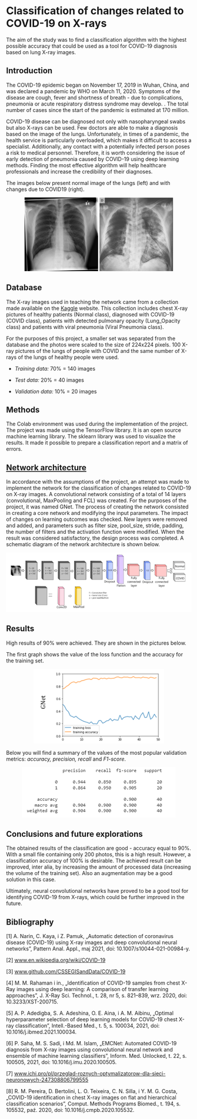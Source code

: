 # Classification of changes related to COVID-19 on X-rays

The aim of the study was to find a classification algorithm with the highest possible accuracy that could be used as a tool for COVID-19 diagnosis based on lung X-ray images.

## Introduction 
The COVID-19 epidemic began on November 17, 2019 in Wuhan, China, and was declared a pandemic by WHO on March 11, 2020. Symptoms of the disease are cough, fever and shortness of breath - due to complications, pneumonia or acute respiratory distress syndrome may develop. . The total number of cases since the start of the pandemic is estimated at 170 million.

COVID-19 disease can be diagnosed not only with nasopharyngeal swabs but also X-rays can be used. Few doctors are able to make a diagnosis based on the image of the lungs. Unfortunately, in times of a pandemic, the health service is particularly overloaded, which makes it difficult to access a specialist. Additionally, any contact with a potentially infected person poses a risk to medical personnel. Therefore, it is worth considering the issue of early detection of pneumonia caused by COVID-19 using deep learning methods. Finding the most effective algorithm will help healthcare professionals and increase the credibility of their diagnoses.

The images below present normal image of the lungs (left) and with changes due to COVID19 (right).

<div style="text-align:center">
    <p float='left'>
        <img src ="../docks/Covid-19%20classification/Normal.png" width="200"/>
        <img src ="../docks/Covid-19%20classification/COVID.png" width="200"/>
    </p>
</div>

## Database
The X-ray images used in teaching the network came from a collection made available on the [Kaggle](https://www.kaggle.com/tawsifurrahman/covid19-radiography-database?select=COVID-19_Radiography_Dataset) website. This collection includes chest X-ray pictures of healthy patients (Normal class), diagnosed with COVID-19 (COVID class), patients with detected pulmonary opacity (Lung_Opacity class) and patients
with viral pneumonia (Viral Pneumonia class). 

For the purposes of this project, a smaller set was separated from the database and the photos were scaled to the size of 224x224 pixels. 100 X-ray pictures of the lungs of people with COVID and the same number of X-rays of the lungs of healthy people were used.

  * *Training data:* 70% = 140 images

  * *Test data:* 20% = 40 images

  * *Validation data:* 10% = 20 images

## Methods
The Colab environment was used during the implementation of the project. The project was made using the TensorFlow library. It is an open source machine learning library. The sklearn library was used to visualize the results. It made it possible to prepare a classification report and a matrix of errors.

## [Network architecture](https://github.com/Swedeling/Portfolio/blob/main/Covid-19%20classification/COVID-19%20classification.ipynb)
In accordance with the assumptions of the project, an attempt was made to implement the network for the classification of changes related to COVID-19 on X-ray images. A convolutional network consisting of a total of 14 layers (convolutional, MaxPooling and FCL) was created. For the purposes of the project, it was named GNet. The process of creating the network consisted in creating a core network and modifying the input parameters. The impact of changes on learning outcomes was checked. New layers were removed and added, and parameters such as filter size, pool_size, stride, padding, the number of filters and the activation function were modified. When the result was considered satisfactory, the design process was completed. A schematic diagram of the network architecture is shown below.

![GNet](/docks/Covid-19%20classification/architecture_covid.PNG)

## Results
High results of 90% were achieved. They are shown in the pictures below.

The first graph shows the value of the loss function and the accuracy for the training set.

<div style="text-align:center">
    <img src = "../docks/Covid-19%20classification/GNet_results.PNG"/>
</div>

Below you will find a summary of the values of the most popular validation metrics: *accuracy, precision, recall* and *F1-score*.

<div style="text-align:center">
    <img src = "../docks/Covid-19%20classification/GNet_results2.PNG"/>
</div>

## Conclusions and future explorations 
The obtained results of the classification are good - accuracy equal to 90%. With a small file containing only 200 photos, this is a high result. However, a classification accuracy of 100% is desirable. The achieved result can be improved, inter alia, by increasing the amount of processed data (increasing the volume of the training set). Also an augmentation may be a good solution in this case.

Ultimately, neural convolutional networks have proved to be a good tool for identifying COVID-19 from X-rays, which could be further improved in the future.

## Bibliography
[1] A. Narin, C. Kaya, i Z. Pamuk, „Automatic detection of coronavirus disease (COVID-19) using X-ray images and deep convolutional neural networks”, Pattern Anal. Appl., maj 2021, doi: 10.1007/s10044-021-00984-y. 

[2] www.en.wikipedia.org/wiki/COVID-19 

[3] www.github.com/CSSEGISandData/COVID-19 

[4] M. M. Rahaman i in., „Identification of COVID-19 samples from chest X-Ray images using deep learning: A comparison of transfer learning approaches”, J. X-Ray Sci. Technol., t. 28, nr 5, s. 821–839, wrz. 2020, doi: 10.3233/XST-200715. 

[5] A. P. Adedigba, S. A. Adeshina, O. E. Aina, i A. M. Aibinu, „Optimal hyperparameter selection of deep learning models for COVID-19 chest X-ray classification”, Intell.-Based Med., t. 5, s. 100034, 2021, doi: 10.1016/j.ibmed.2021.100034. 

[6] P. Saha, M. S. Sadi, i Md. M. Islam, „EMCNet: Automated COVID-19 diagnosis from X-ray images using convolutional neural network and ensemble of machine learning classifiers”, Inform. Med. Unlocked, t. 22, s. 100505, 2021, doi: 10.1016/j.imu.2020.100505. 

[7] www.ichi.pro/pl/przeglad-roznych-optymalizatorow-dla-sieci-neuronowych-247308806799555 

[8] R. M. Pereira, D. Bertolini, L. O. Teixeira, C. N. Silla, i Y. M. G. Costa, „COVID-19 identification in chest X-ray images on flat and hierarchical classification scenarios”, Comput. Methods Programs Biomed., t. 194, s. 105532, paź. 2020, doi: 10.1016/j.cmpb.2020.105532. 